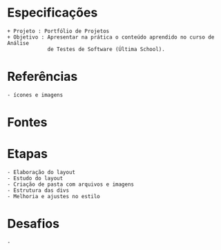 # Especificações
    + Projeto : Portfólio de Projetos
    + Objetivo : Apresentar na prática o conteúdo aprendido no curso de Análise
                 de Testes de Software (Última School).

# Referências
    - ícones e imagens

# Fontes

# Etapas
    - Elaboração do layout
    - Estudo do layout
    - Criação de pasta com arquivos e imagens 
    - Estrutura das divs
    - Melhoria e ajustes no estilo

# Desafios
    - 